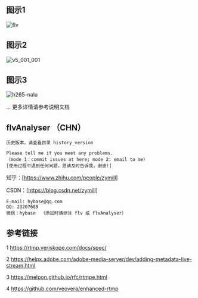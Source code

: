 ## 图示1
![flv](https://user-images.githubusercontent.com/18504455/232966564-3918273e-bca2-4d7a-92c3-f6152ea58298.png)

## 图示2
![v5_001_001](https://user-images.githubusercontent.com/18504455/232966668-1f609e64-6a32-4738-a2df-0e32b13003fc.png)

## 图示3
![h265-nalu](https://user-images.githubusercontent.com/18504455/232966785-9b594660-8ae9-42c0-bfb4-8205badc60f8.png)

...
更多详情请参考说明文档

## flvAnalyser （CHN）

    历史版本，请查看目录 history_version

    Please tell me if you meet any problems.
    （mode 1：commit issues at here; mode 2: email to me）
    [使用过程中遇到任何问题，恳请及时告诉我，谢谢!]

知乎：[https://www.zhihu.com/people/zymill]

CSDN：[https://blog.csdn.net/zymill]

    E-mail: hybase@qq.com
    QQ: 23207689
    微信：hybase  （添加时请标注 flv 或 flvAnalyser）
    
## 参考链接

1 https://rtmp.veriskope.com/docs/spec/

2 https://helpx.adobe.com/adobe-media-server/dev/adding-metadata-live-stream.html

3 https://melpon.github.io/rfc/rtmpe.html

4 https://github.com/veovera/enhanced-rtmp
